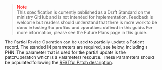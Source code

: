 ><span style="color:red">Note</span><br>This specification is currently published as a Draft Standard on the ministry GitHub and is not intended for implementation. Feedback is welcome but readers should understand that there is more work to be done in testing the profiles and operations defined in this guide. For more information, please see the Future Plans page in this guide.

The Partial Revise Operation can be used to partially update a Patient record.  The standed IN parameters are required, see below, including a PHN.  The parameter that is used for the partial update is the patchOperation which is a Parameters resource.  These Parameters  should be populated following the [RESTful Patch description](https://www.hl7.org/fhir/http.html#patch). 
